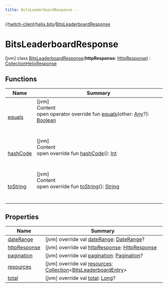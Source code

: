 ```yaml
---
title: BitsLeaderboardResponse -
---
```

//[twitch-client](../../index.md)/[helix.bits](../index.md)/[BitsLeaderboardResponse](index.md)



# BitsLeaderboardResponse  
 [jvm] class [BitsLeaderboardResponse](index.md)(**httpResponse**: [HttpResponse]()) : [CollectionHelixResponse](../../helix.http.model/-collection-helix-response/index.md)   


## Functions  
  
|  Name|  Summary| 
|---|---|
| [equals](https://kotlinlang.org/api/latest/jvm/stdlib/kotlin/-any/equals.html)| [jvm]  <br>Content  <br>open operator override fun [equals](https://kotlinlang.org/api/latest/jvm/stdlib/kotlin/-any/equals.html)(other: [Any](https://kotlinlang.org/api/latest/jvm/stdlib/kotlin/-any/index.html)?): [Boolean](https://kotlinlang.org/api/latest/jvm/stdlib/kotlin/-boolean/index.html)  <br><br><br>
| [hashCode](https://kotlinlang.org/api/latest/jvm/stdlib/kotlin/-any/hash-code.html)| [jvm]  <br>Content  <br>open override fun [hashCode](https://kotlinlang.org/api/latest/jvm/stdlib/kotlin/-any/hash-code.html)(): [Int](https://kotlinlang.org/api/latest/jvm/stdlib/kotlin/-int/index.html)  <br><br><br>
| [toString](https://kotlinlang.org/api/latest/jvm/stdlib/kotlin/-any/to-string.html)| [jvm]  <br>Content  <br>open override fun [toString](https://kotlinlang.org/api/latest/jvm/stdlib/kotlin/-any/to-string.html)(): [String](https://kotlinlang.org/api/latest/jvm/stdlib/kotlin/-string/index.html)  <br><br><br>


## Properties  
  
|  Name|  Summary| 
|---|---|
| [dateRange](index.md#helix.bits/BitsLeaderboardResponse/dateRange/#/PointingToDeclaration/)|  [jvm] override val [dateRange](index.md#helix.bits/BitsLeaderboardResponse/dateRange/#/PointingToDeclaration/): [DateRange](../../helix.http.model/-date-range/index.md)?   <br>
| [httpResponse](index.md#helix.bits/BitsLeaderboardResponse/httpResponse/#/PointingToDeclaration/)|  [jvm] override val [httpResponse](index.md#helix.bits/BitsLeaderboardResponse/httpResponse/#/PointingToDeclaration/): [HttpResponse]()   <br>
| [pagination](index.md#helix.bits/BitsLeaderboardResponse/pagination/#/PointingToDeclaration/)|  [jvm] override val [pagination](index.md#helix.bits/BitsLeaderboardResponse/pagination/#/PointingToDeclaration/): [Pagination](../../helix.http.model/-pagination/index.md)?   <br>
| [resources](index.md#helix.bits/BitsLeaderboardResponse/resources/#/PointingToDeclaration/)|  [jvm] override val [resources](index.md#helix.bits/BitsLeaderboardResponse/resources/#/PointingToDeclaration/): [Collection](https://kotlinlang.org/api/latest/jvm/stdlib/kotlin.collections/-collection/index.html)<[BitsLeaderboardEntry](../../helix.bits.model/-bits-leaderboard-entry/index.md)>   <br>
| [total](index.md#helix.bits/BitsLeaderboardResponse/total/#/PointingToDeclaration/)|  [jvm] override val [total](index.md#helix.bits/BitsLeaderboardResponse/total/#/PointingToDeclaration/): [Long](https://kotlinlang.org/api/latest/jvm/stdlib/kotlin/-long/index.html)?   <br>

